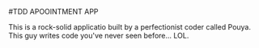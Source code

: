 #TDD APOOINTMENT APP

This is a rock-solid applicatio built by a perfectionist coder called Pouya. This guy writes code you've never seen before... LOL.
